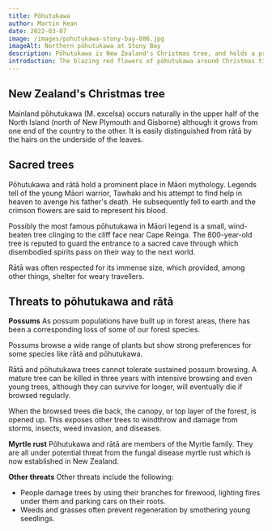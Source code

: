 ```yaml
---
title: Pōhutukawa
author: Martin Kean
date: 2022-03-07
image: /images/pohutukawa-stony-bay-886.jpg
imageAlt: Northern pōhutukawa at Stony Bay
description: Pōhutukawa is New Zealand's Christmas tree, and holds a prominent place in Maori mythology. Although the fortunes of pōhutukawa and rata have changed for the better, they are still threatened by people and pests.
introduction: The blazing red flowers of pōhutukawa around Christmas time have earned this tree the title of New Zealand's Christmas tree. Pōhutukawa and rātā belong to the genus Metrosideros. In New Zealand, this genus is represented by two pōhutukawa (mainland and Kermadec), six species of rātā vine, a related shrub, and three tree rātā.
---
```


## New Zealand's Christmas tree

Mainland pōhutukawa (M. excelsa) occurs naturally in the upper half of the North Island (north of New Plymouth and Gisborne) although it grows from one end of the country to the other. It is easily distinguished from rātā by the hairs on the underside of the leaves.

## Sacred trees

Pōhutukawa and rātā hold a prominent place in Māori mythology. Legends tell of the young Māori warrior, Tawhaki and his attempt to find help in heaven to avenge his father's death. He subsequently fell to earth and the crimson flowers are said to represent his blood.

Possibly the most famous pōhutukawa in Māori legend is a small, wind-beaten tree clinging to the cliff face near Cape Reinga. The 800-year-old tree is reputed to guard the entrance to a sacred cave through which disembodied spirits pass on their way to the next world.

Rātā was often respected for its immense size, which provided, among other things, shelter for weary travellers.

## Threats to pōhutukawa and rātā

**Possums**
As possum populations have built up in forest areas, there has been a corresponding loss of some of our forest species.

Possums browse a wide range of plants but show strong preferences for some species like rātā and pōhutukawa. 

Rātā and pōhutukawa trees cannot tolerate sustained possum browsing. A mature tree can be killed in three years with intensive browsing and even young trees, although they can survive for longer, will eventually die if browsed regularly.

When the browsed trees die back, the canopy, or top layer of the forest, is opened up. This exposes other trees to windthrow and damage from storms, insects, weed invasion, and diseases.

**Myrtle rust**
Pōhutukawa and rātā are members of the Myrtle family. They are all under potential threat from the fungal disease myrtle rust which is now established in New Zealand. 

**Other threats**
Other threats include the following:

- People damage trees by using their branches for firewood, lighting fires under them and parking cars on their roots.
- Weeds and grasses often prevent regeneration by smothering young seedlings.
